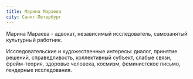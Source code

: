 ```yaml
---
title: Марина Мараева
city: Санкт-Петербург
---
```


Марина Мараева - адвокат, независимый исследователь, самозанятый культурный работник. 

Исследовательские и художественные интересы: диалог, принятие решений, справедливость, коллективный субъект, слабые связи, фрейм-теория, здоровье человека, космизм, феминистское письмо, гендерные исследования.



